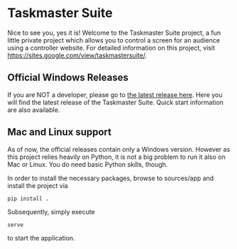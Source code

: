 # Taskmaster Suite
Nice to see you, yes it is! Welcome to the Taskmaster Suite project, a fun little private project which allows you to control a screen for an audience using a controller website. For detailed information on this project, visit https://sites.google.com/view/taskmastersuite/.

## Official Windows Releases
If you are NOT a developer, please go to [the latest release here](https://github.com/LocoMH/TaskmasterSuite/releases/latest). Here you will find the latest release of the Taskmaster Suite. Quick start information are also available.

## Mac and Linux support
As of now, the official releases contain only a Windows version. However as this project relies heavily on Python, it is not a big problem to run it also on Mac or Linux. You do need basic Python skills, though.

In order to install the necessary packages, browse to sources/app and install the project via

```pip install .```

Subsequently, simply execute

```serve```

to start the application.